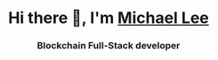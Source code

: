 <h1 align="center">Hi there 👋, I'm <a href="https://www.blackcater.win/" target="_blank">Michael Lee</a></h1>
<h3 align="center">         Blockchain Full-Stack developer </h3>

